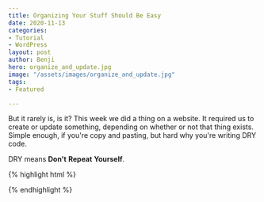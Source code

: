```yaml
---
title: Organizing Your Stuff Should Be Easy
date: 2020-11-13
categories:
- Tutorial
- WordPress
layout: post
author: Benji
hero: organize_and_update.jpg
image: "/assets/images/organize_and_update.jpg"
tags:
- Featured

---
```

But it rarely is, is it? This week we did a thing on a website. It required us to create or update something, depending on whether or not that thing exists. Simple enough, if you're copy and pasting, but hard why you're writing DRY code.

DRY means **Don't** **Repeat** **Yourself**.

{% highlight html %} <div class='boop'></div> {% endhighlight %}
